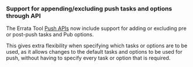### Support for appending/excluding push tasks and options through API

The Errata Tool [Push APIs][push_api_docs] now include support for adding
or excluding pre or post-push tasks and Pub options.

This gives extra flexibility when specifying which tasks or options are to
be used, as it allows changes to the default tasks and options to be used for
push, without having to specify every task or option that is required.

[push_api_docs]: /developer-guide/api-http-api.html#api-pushing-advisories
